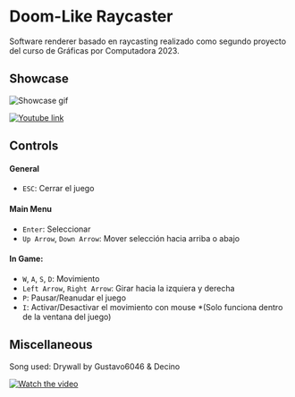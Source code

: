 
# Doom-Like Raycaster

Software renderer basado en raycasting realizado como segundo proyecto del curso de Gráficas por Computadora 2023.

## Showcase
![Showcase gif](img/Raycaster_Capture.gif)  

[![Youtube link](https://img.youtube.com/iv/dqgfYFQCn_w/hqdefault.jpg)](https://youtu.be/dqgfYFQCn_w "Showcase video")

## Controls
#### General
* `ESC`: Cerrar el juego

#### Main Menu
* `Enter`: Seleccionar
* `Up Arrow`, `Down Arrow`: Mover selección hacia arriba o abajo

#### In Game:
* `W`, `A`, `S`, `D`: Movimiento
* `Left Arrow`, `Right Arrow`: Girar hacia la izquiera y derecha
* `P`: Pausar/Reanudar el juego
* `I`: Activar/Desactivar el movimiento con mouse *(Solo funciona dentro de la ventana del juego)

## Miscellaneous
Song used: Drywall by Gustavo6046 & Decino

[![Watch the video](https://img.youtube.com/vi/oorlGz-Vqok/hqdefault.jpg)](https://youtu.be/oorlGz-Vqok "Drywall by Gustavo6046 & Decino")
